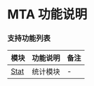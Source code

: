 # MTA 功能说明

### 支持功能列表

| 模块 | 功能说明 | 备注 |
| :-- | :------- | :--- |
| [Stat](stat.md) | 统计模块 | - |

